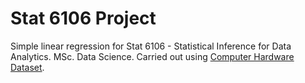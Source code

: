 # Stat 6106 Project

Simple linear regression for Stat 6106 - Statistical Inference for Data Analytics. MSc. Data Science.
Carried out using [Computer Hardware Dataset](https://archive.ics.uci.edu/ml/datasets/Computer+Hardware).
